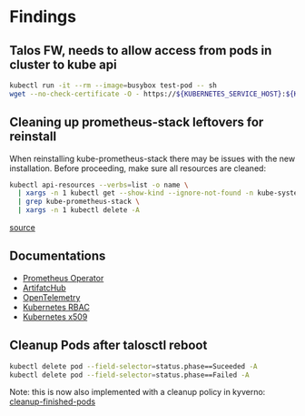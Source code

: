 # Findings

## Talos FW, needs to allow access from pods in cluster to kube api

```bash
kubectl run -it --rm --image=busybox test-pod -- sh
wget --no-check-certificate -O - https://${KUBERNETES_SERVICE_HOST}:${KUBERNETES_SERVICE_PORT}
```

## Cleaning up prometheus-stack leftovers for reinstall

When reinstalling kube-prometheus-stack there may be issues with the new installation.
Before proceeding, make sure all resources are cleaned:

```bash
kubectl api-resources --verbs=list -o name \
  | xargs -n 1 kubectl get --show-kind --ignore-not-found -n kube-system -o name \
  | grep kube-prometheus-stack \
  | xargs -n 1 kubectl delete -A
```

[source](https://github.com/prometheus-community/helm-charts/issues/1762)

## Documentations

- [Prometheus Operator](https://prometheus-operator.dev/docs/getting-started/introduction/)
- [ArtifatcHub](https://artifacthub.io)
- [OpenTelemetry](https://opentelemetry.io)
- [Kubernetes RBAC](https://kubernetes.io/docs/reference/access-authn-authz/rbac/)
- [Kubernetes x509](https://kubernetes.io/docs/reference/access-authn-authz/authentication/#x509-client-certificates)

## Cleanup Pods after talosctl reboot

```bash
kubectl delete pod --field-selector=status.phase==Suceeded -A
kubectl delete pod --field-selector=status.phase==Failed -A
```

Note: this is now also implemented with a cleanup policy in kyverno:
[cleanup-finished-pods](../infrastructure/policy/configs/policies.yaml#L43)
